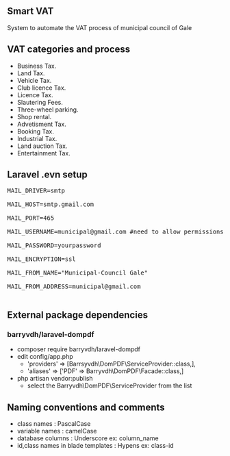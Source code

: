## Smart VAT

System to automate the VAT process of municipal council of Gale

## VAT categories and process

-   Business Tax.
-   Land Tax.
-   Vehicle Tax.
-   Club licence Tax.
-   Licence Tax.
-   Slautering Fees.
-   Three-wheel parking.
-   Shop rental.
-   Advetisment Tax.
-   Booking Tax.
-   Industrial Tax.
-   Land auction Tax.
-   Entertainment Tax.

## Laravel .evn setup

<pre>
MAIL_DRIVER=smtp<br>
MAIL_HOST=smtp.gmail.com<br>
MAIL_PORT=465<br>
MAIL_USERNAME=municipal@gmail.com #need to allow permissions<br>
MAIL_PASSWORD=yourpassword<br>
MAIL_ENCRYPTION=ssl<br>
MAIL_FROM_NAME="Municipal-Council Gale"<br>
MAIL_FROM_ADDRESS=municipal@gmail.com <br>
</pre>

## External package dependencies

### barryvdh/laravel-dompdf

-   composer require barryvdh/laravel-dompdf
-   edit config/app.php
    -   'providers' => [Barrsyvdh\DomPDF\ServiceProvider::class,],
    -   'aliases' => ['PDF' => Barryvdh\DomPDF\Facade::class,]
-   php artisan vendor:publish
    -   select the Barryvdh\DomPDF\ServiceProvider from the list

## Naming conventions and comments

-   class names : PascalCase
-   variable names : camelCase
-   database columns : Underscore ex: column_name
-   id,class names in blade templates : Hypens ex: class-id

